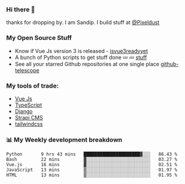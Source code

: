 ### Hi there 👋

thanks for dropping by.
I am Sandip. I build stuff at [@Pixeldust](github.com/pixeldust-in/)

###  **My Open Source Stuff**

 - Know if Vue Js version 3 is released -  [isvue3readyyet](https://github.com/sandiprb/isvue3readyyet)
 - A bunch of Python scripts to get stuff done 💤 💤 [stuff](https://github.com/sandiprb/stuff)
 - See all your starred Github repositories at one single place [github-telescope](https://github.com/sandiprb/github-telescope)



###  **My tools of trade:**
 - [Vue Js](https://github.com/vuejs/vue/)
 - [TypeScript](https://github.com/microsoft/TypeScript)
 - [Django](github.com/django/django)
 - [Strapi CMS](github.com/strapi/strapi)
 - [tailwindcss](https://github.com/tailwindlabs/tailwindcss)


###  📊 **My Weekly development breakdown**
<!--START_SECTION:waka-->
```text
Python       9 hrs 43 mins   █████████████████████▓░░░   86.43 % 
Bash         22 mins         ▓░░░░░░░░░░░░░░░░░░░░░░░░   03.27 % 
Vue.js       16 mins         ▓░░░░░░░░░░░░░░░░░░░░░░░░   02.51 % 
JavaScript   13 mins         ▒░░░░░░░░░░░░░░░░░░░░░░░░   01.97 % 
HTML         13 mins         ▒░░░░░░░░░░░░░░░░░░░░░░░░   01.95 % 
```
<!--END_SECTION:waka-->
